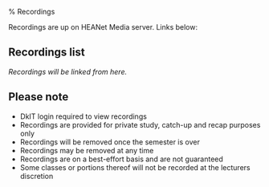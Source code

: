 % Recordings

Recordings are up on HEANet Media server.
Links below:

## Recordings list

*Recordings will be linked from here.*

## Please note

- DkIT login required to view recordings
- Recordings are provided for private study, catch-up and recap purposes only
- Recordings will be removed once the semester is over
- Recordings may be removed at any time
- Recordings are on a best-effort basis and are not guaranteed
- Some classes or portions thereof will not be recorded at the lecturers discretion


